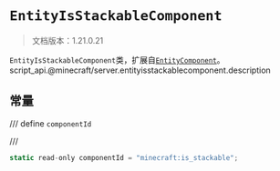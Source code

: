 # `EntityIsStackableComponent`

> 文档版本：1.21.0.21

`EntityIsStackableComponent`类，扩展自[`EntityComponent`](./entitycomponent.md)。script_api.@minecraft/server.entityisstackablecomponent.description

## 常量

/// define
`componentId`


///

```js
static read-only componentId = "minecraft:is_stackable";
```

